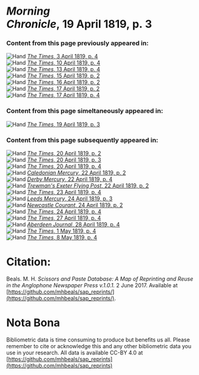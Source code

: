 # *Morning Chronicle*, 19 April 1819, p. 3  
  
### Content from this page previously appeared in:  
![Hand](http://scissorsandpaste.net/wp-content/uploads/2017/06/smallhandpointer.png) [*The Times*, 3 April 1819, p. 4](https://mhbeals.github.io/sap_html/The-Times/The-Times-3-April-1819-p-4)  
![Hand](http://scissorsandpaste.net/wp-content/uploads/2017/06/smallhandpointer.png) [*The Times*, 10 April 1819, p. 4](https://mhbeals.github.io/sap_html/The-Times/The-Times-10-April-1819-p-4)  
![Hand](http://scissorsandpaste.net/wp-content/uploads/2017/06/smallhandpointer.png) [*The Times*, 13 April 1819, p. 4](https://mhbeals.github.io/sap_html/The-Times/The-Times-13-April-1819-p-4)  
![Hand](http://scissorsandpaste.net/wp-content/uploads/2017/06/smallhandpointer.png) [*The Times*, 15 April 1819, p. 2](https://mhbeals.github.io/sap_html/The-Times/The-Times-15-April-1819-p-2)  
![Hand](http://scissorsandpaste.net/wp-content/uploads/2017/06/smallhandpointer.png) [*The Times*, 16 April 1819, p. 2](https://mhbeals.github.io/sap_html/The-Times/The-Times-16-April-1819-p-2)  
![Hand](http://scissorsandpaste.net/wp-content/uploads/2017/06/smallhandpointer.png) [*The Times*, 17 April 1819, p. 2](https://mhbeals.github.io/sap_html/The-Times/The-Times-17-April-1819-p-2)  
![Hand](http://scissorsandpaste.net/wp-content/uploads/2017/06/smallhandpointer.png) [*The Times*, 17 April 1819, p. 4](https://mhbeals.github.io/sap_html/The-Times/The-Times-17-April-1819-p-4)  
  
### Content from this page simeltaneously appeared in:  
![Hand](http://scissorsandpaste.net/wp-content/uploads/2017/06/smallhandpointer.png) [*The Times*, 19 April 1819, p. 3](https://mhbeals.github.io/sap_html/The-Times/The-Times-19-April-1819-p-3)  
  
### Content from this page subsequently appeared in:  
![Hand](http://scissorsandpaste.net/wp-content/uploads/2017/06/smallhandpointer.png) [*The Times*, 20 April 1819, p. 2](https://mhbeals.github.io/sap_html/The-Times/The-Times-20-April-1819-p-2)  
![Hand](http://scissorsandpaste.net/wp-content/uploads/2017/06/smallhandpointer.png) [*The Times*, 20 April 1819, p. 3](https://mhbeals.github.io/sap_html/The-Times/The-Times-20-April-1819-p-3)  
![Hand](http://scissorsandpaste.net/wp-content/uploads/2017/06/smallhandpointer.png) [*The Times*, 20 April 1819, p. 4](https://mhbeals.github.io/sap_html/The-Times/The-Times-20-April-1819-p-4)  
![Hand](http://scissorsandpaste.net/wp-content/uploads/2017/06/smallhandpointer.png) [*Caledonian Mercury*, 22 April 1819, p. 2](https://mhbeals.github.io/sap_html/Caledonian-Mercury/Caledonian-Mercury-22-April-1819-p-2)  
![Hand](http://scissorsandpaste.net/wp-content/uploads/2017/06/smallhandpointer.png) [*Derby Mercury*, 22 April 1819, p. 4](https://mhbeals.github.io/sap_html/Derby-Mercury/Derby-Mercury-22-April-1819-p-4)  
![Hand](http://scissorsandpaste.net/wp-content/uploads/2017/06/smallhandpointer.png) [*Trewman's Exeter Flying Post*, 22 April 1819, p. 2](https://mhbeals.github.io/sap_html/Trewman's-Exeter-Flying-Post/Trewman's-Exeter-Flying-Post-22-April-1819-p-2)  
![Hand](http://scissorsandpaste.net/wp-content/uploads/2017/06/smallhandpointer.png) [*The Times*, 23 April 1819, p. 4](https://mhbeals.github.io/sap_html/The-Times/The-Times-23-April-1819-p-4)  
![Hand](http://scissorsandpaste.net/wp-content/uploads/2017/06/smallhandpointer.png) [*Leeds Mercury*, 24 April 1819, p. 3](https://mhbeals.github.io/sap_html/Leeds-Mercury/Leeds-Mercury-24-April-1819-p-3)  
![Hand](http://scissorsandpaste.net/wp-content/uploads/2017/06/smallhandpointer.png) [*Newcastle Courant*, 24 April 1819, p. 2](https://mhbeals.github.io/sap_html/Newcastle-Courant/Newcastle-Courant-24-April-1819-p-2)  
![Hand](http://scissorsandpaste.net/wp-content/uploads/2017/06/smallhandpointer.png) [*The Times*, 24 April 1819, p. 4](https://mhbeals.github.io/sap_html/The-Times/The-Times-24-April-1819-p-4)  
![Hand](http://scissorsandpaste.net/wp-content/uploads/2017/06/smallhandpointer.png) [*The Times*, 27 April 1819, p. 4](https://mhbeals.github.io/sap_html/The-Times/The-Times-27-April-1819-p-4)  
![Hand](http://scissorsandpaste.net/wp-content/uploads/2017/06/smallhandpointer.png) [*Aberdeen Journal*, 28 April 1819, p. 4](https://mhbeals.github.io/sap_html/Aberdeen-Journal/Aberdeen-Journal-28-April-1819-p-4)  
![Hand](http://scissorsandpaste.net/wp-content/uploads/2017/06/smallhandpointer.png) [*The Times*, 1 May 1819, p. 4](https://mhbeals.github.io/sap_html/The-Times/The-Times-1-May-1819-p-4)  
![Hand](http://scissorsandpaste.net/wp-content/uploads/2017/06/smallhandpointer.png) [*The Times*, 8 May 1819, p. 4](https://mhbeals.github.io/sap_html/The-Times/The-Times-8-May-1819-p-4)  


# Citation: 

Beals. M. H. *Scissors and Paste Database: A Map of Reprinting and Reuse in the Anglophone Newspaper Press v.1.0.1.* 2 June 2017. Available at [https://github.com/mhbeals/sap_reprints/](https://github.com/mhbeals/sap_reprints/). 

# Nota Bona

Bibliometric data is time consuming to produce but benefits us all. Please remember to cite or acknowledge this and any other bibliometric data you use in your research. All data is available CC-BY 4.0 at [https://github.com/mhbeals/sap_reprints](https://github.com/mhbeals/sap_reprints)